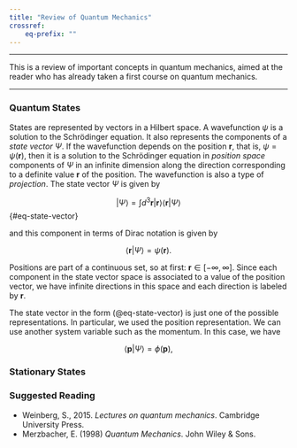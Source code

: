 ```yaml
---
title: "Review of Quantum Mechanics"
crossref:
    eq-prefix: ""
---
```

---

This is a review of important concepts in quantum mechanics, aimed at the reader who has already taken a first course on quantum mechanics.

---

### Quantum States

States are represented by vectors in a Hilbert space. A wavefunction $\psi$ is a solution to the Schrödinger equation. It also represents the components of a _state vector_ $\Psi$. If the wavefunction depends on the position $\mathbf{r}$, that is, $\psi = \psi(\mathbf{r})$, then it is a solution to the Schrödinger equation in _position space_ components of $\Psi$ in an infinite dimension along the direction corresponding to a definite value $\mathbf{r}$ of the position. The wavefunction is also a type of _projection_. The state vector $\Psi$ is given by

$$ | \Psi \rangle = \int d^{3} \mathbf{r} | \mathbf{r} \rangle \langle \mathbf{r} | \Psi \rangle$$ {#eq-state-vector}

and this component in terms of Dirac notation is given by

$$\langle  \mathbf{r}  | \Psi \rangle = \psi (\mathbf{r}).$$

Positions are part of a continuous set, so at first: $\mathbf{r} \in [-\infty, \infty ]$. Since each component in the state vector space is associated to a value of the position vector, we have infinite directions in this space and each direction is labeled by $\mathbf{r}$.

The state vector in the form (@eq-state-vector) is just one of the possible representations. In particular, we used the position representation. We can use another system variable such as the momentum. In this case, we have

$$
\langle \mathbf{p} | \Psi \rangle = \phi ( \mathbf{p}),
$$


### Stationary States



### Suggested Reading

 - Weinberg, S., 2015. _Lectures on quantum mechanics_. Cambridge University Press.
 - Merzbacher, E. (1998) _Quantum Mechanics_. John Wiley & Sons.





